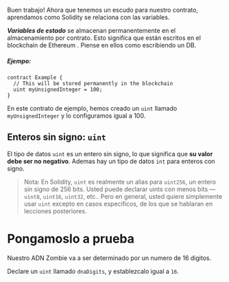 ﻿---
titulo: Variables de Estado y Enteros
actions: ['checkAnswer', 'hints']
material:
  editor:
    language: sol
    startingCode: |
      pragma solidity ^0.4.19;

      contract ZombieFactory {

          //start here

      }
    answer: >
      pragma solidity ^0.4.19;


      contract ZombieFactory {

          uint dnaDigits = 16;

      }
---

Buen trabajo! Ahora que tenemos un escudo para nuestro contrato, aprendamos como Solidity se relaciona con las variables.

**_Variables de estado_** se almacenan permanentemente en el almacenamiento por contrato. Esto significa que están escritos en el blockchain de Ethereum . Piense en ellos como escribiendo un DB.

##### Ejempo:
```
contract Example {
  // This will be stored permanently in the blockchain
  uint myUnsignedInteger = 100;
}
```

En este contrato de ejemplo, hemos creado un `uint` llamado `myUnsignedInteger` y lo configuramos igual a 100.

## Enteros sin signo: `uint`

El tipo de datos `uint` es un entero sin signo, lo que significa que **su valor debe ser no negativo**. Ademas hay un tipo de datos `int` para enteros con signo.

> Nota: En Solidity, `uint` es realmente un alias para `uint256`, un entero sin signo de 256 bits. Usted puede declarar uints con menos bits — `uint8`, `uint16`, `uint32`, etc.. Pero en general, usted quiere simplemente usar `uint` excepto en casos especificos, de los que se hablaran en lecciones posteriores.

# Pongamoslo a prueba

Nuestro ADN Zombie va a ser determinado por un numero de 16 digitos.

Declare un `uint` llamado `dnaDigits`, y establezcalo igual a `16`.
